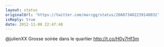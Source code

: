 ```yaml
---
layout: status
originalUrl: 'https://twitter.com/marcgg/status/266673402239148032'
isReply: true
date: 2012-11-08 22:47:48
---
```


@julienXX Grosse soirée dans le quartier http://t.co/H0y7Hf3m
